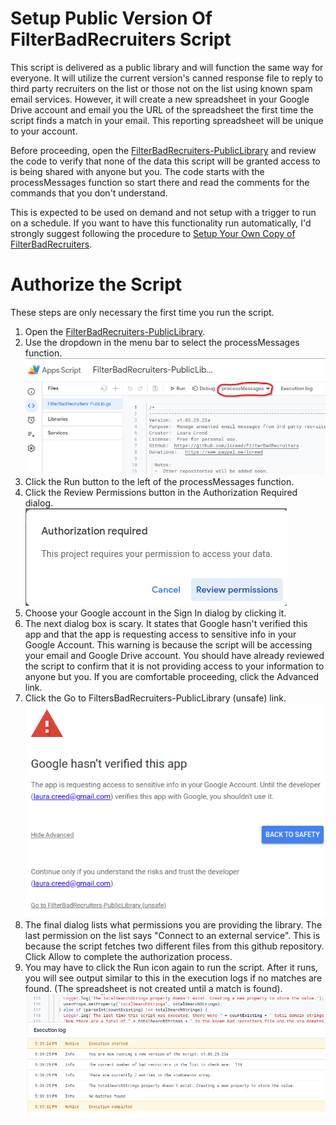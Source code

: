 # Setup Public Version Of FilterBadRecruiters Script

This script is delivered as a public library and will function the same way for everyone.  It will utilize the current version's canned response file to reply to third party recruiters on the list or those not on the list using known spam email services.  However, it will create a new spreadsheet in your Google Drive account and email you the URL of the spreadsheet the first time the script finds a match in your email.  This reporting spreadsheet will be unique to your account.

Before proceeding, open the [FilterBadRecruiters-PublicLibrary](https://script.google.com/d/1HO7qKjxYjrOvyfPm6F_mnoItWXHVXxCvFdd24sCCCr5Di7qMqrEQEMIA/edit?usp=sharing) and review the code to verify that none of the data this script will be granted access to is being shared with anyone but you.  The code starts with the processMessages function so start there and read the comments for the commands that you don't understand.

This is expected to be used on demand and not setup with a trigger to run on a schedule.  If you want to have this functionality run automatically, I'd strongly suggest following the procedure to [Setup Your Own Copy of FilterBadRecruiters](./Install_User.md).  

# Authorize the Script 
These steps are only necessary the first time you run the script.

1. Open the [FilterBadRecruiters-PublicLibrary](https://script.google.com/d/1HO7qKjxYjrOvyfPm6F_mnoItWXHVXxCvFdd24sCCCr5Di7qMqrEQEMIA/edit?usp=sharing).
2. Use the dropdown in the menu bar to select the processMessages function.<br>![select processMessages in the dropdown](./media/processMessagesFunction.png "select the processMessages function in the dropdown")
3. Click the Run button to the left of the processMessages function.
4. Click the Review Permissions button in the Authorization Required dialog.<br>![Click the Review Permissions button](./media/AuthReq.png "Click the Review Permissions button")
5. Choose your Google account in the Sign In dialog by clicking it.
6. The next dialog box is scary.  It states that Google hasn't verified this app and that the app is requesting access to sensitive info in your Google Account.  This warning is because the script will be accessing your email and Google Drive account.  You should have already reviewed the script to confirm that it is not providing access to your information to anyone but you.  If you are comfortable proceeding, click the Advanced link.  
7. Click the Go to FiltersBadRecruiters-PublicLibrary (unsafe) link.<br> ![](./media/warningMessage.png)
8. The final dialog lists what permissions you are providing the library.  The last permission on the list says "Connect to an external service".  This is because the script fetches two different files from this github repository.  Click Allow to complete the authorization process.
9.  You may have to click the Run icon again to run the script.  After it runs, you will see output similar to this in the execution logs if no matches are found.  (The spreadsheet is not created until a match is found). <br>![](./media/FirstRun.png)

